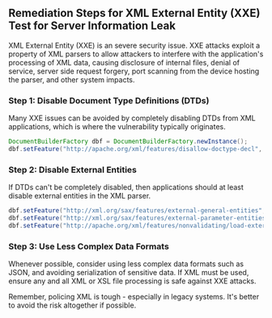 

## Remediation Steps for XML External Entity (XXE) Test for Server Information Leak
XML External Entity (XXE) is an severe security issue. XXE attacks exploit a property of XML parsers to allow attackers to interfere with the application's processing of XML data, causing disclosure of internal files, denial of service, server side request forgery, port scanning from the device hosting the parser, and other system impacts.

### Step 1: Disable Document Type Definitions (DTDs)
Many XXE issues can be avoided by completely disabling DTDs from XML applications, which is where the vulnerability typically originates.

```java
DocumentBuilderFactory dbf = DocumentBuilderFactory.newInstance();
dbf.setFeature("http://apache.org/xml/features/disallow-doctype-decl", true);
```

### Step 2: Disable External Entities
If DTDs can't be completely disabled, then applications should at least disable external entities in the XML parser.

```java
dbf.setFeature("http://xml.org/sax/features/external-general-entities", false);
dbf.setFeature("http://xml.org/sax/features/external-parameter-entities", false);
dbf.setFeature("http://apache.org/xml/features/nonvalidating/load-external-dtd", false);
```

### Step 3: Use Less Complex Data Formats
Whenever possible, consider using less complex data formats such as JSON, and avoiding serialization of sensitive data. If XML must be used, ensure any and all XML or XSL file processing is safe against XXE attacks.

Remember, policing XML is tough - especially in legacy systems. It's better to avoid the risk altogether if possible.